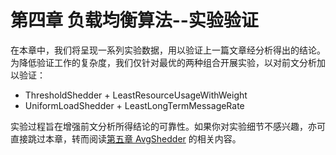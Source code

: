 # 第四章 负载均衡算法--实验验证

在本章中，我们将呈现一系列实验数据，用以验证上一篇文章经分析得出的结论。为降低验证工作的复杂度，我们仅针对最优的两种组合开展实验，以对前文分析加以验证：

* ThresholdShedder + LeastResourceUsageWithWeight
* UniformLoadShedder + LeastLongTermMessageRate

实验过程旨在增强前文分析所得结论的可靠性。如果你对实验细节不感兴趣，亦可直接跳过本章，转而阅读[第五章 AvgShedder](../di-wu-zhang-fu-zai-jun-heng-suan-fa-avgshedder/) 的相关内容。




